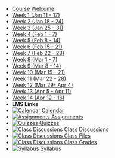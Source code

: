 - [Course Welcome](course-welcome)
- [Week 1 (Jan 11 - 17)](module-01)
- [Week 2 (Jan 18 - 24)](module-02)
- [Week 3 (Jan 25 - 31)](module-03)
- [Week 4 (Feb 1 - 7)](#)
- [Week 5 (Feb 8 - 14)](#)
- [Week 6 (Feb 15 - 21)](#)
- [Week 7 (Feb 22 - 28)](#)
- [Week 8 (Mar 1 - 7)](#)
- [Week 9 (Mar 8 - 14)](#)
- [Week 10 (Mar 15 - 21)](#)
- [Week 11 (Mar 22 - 28)](#)
- [Week 12 (Mar 29- Apr 4)](#)
- [Week 13 (Apr 5 - Apr 11)](#)
- [Week 14 (Apr 12 - 16)](#)
- **LMS Links**
- [![Calendar](https://icongr.am/fontawesome/calendar.svg?size=16&color=808080) Calendar](https://canvas.sfu.ca/courses/44038/calendar)
- [![Assignments](https://icongr.am/fontawesome/pencil.svg?size=16&color=808080) Assignments](https://canvas.sfu.ca/courses/44038/assignments )
- [![Quizzes](https://icongr.am/fontawesome/check-circle.svg?size=16&color=808080) Quizzes](https://canvas.sfu.ca/courses/44038/quizzes)
- [![Class Discussions](https://icongr.am/fontawesome/comments-o.svg?size=16&color=808080) Class Discussions](https://canvas.sfu.ca/courses/44038/discussion_topics)
- [![Class Discussions](https://icongr.am/fontawesome/folder.svg?size=16&color=808080) Class Files](https://canvas.sfu.ca/courses/44038/discussion_topics)
- [![Class Discussions](https://icongr.am/fontawesome/calculator.svg?size=16&color=808080) Class Grades](https://canvas.sfu.ca/courses/44038/discussion_topics)
- [![Syllabus](https://icongr.am/fontawesome/list.svg?size=16&color=808080) Syllabus](https://canvas.sfu.ca/courses/44038/assignments/syllabus)
